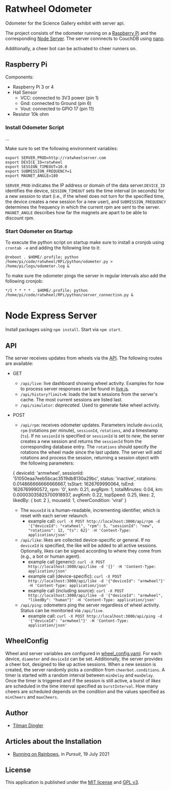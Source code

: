# Ratwheel Odometer
Odometer for the Science Gallery exhibit with server api.

The project consists of the odometer running on a [Raspberry Pi](/RPi) and the corresponding [Node Server](/server). The server connnects to CouchDB using [nano](https://www.npmjs.com/package/nano).

Additionally, a cheer bot can be activated to cheer runners on.

## Raspberry Pi 
Components:
- Raspberry Pi 3 or 4
- Hall Sensor
	- VCC: connected to 3V3 power (pin 1)
	- Gnd: connected to Ground (pin 6)
	- Vout: connected to GPIO 17 (pin 11)
- Resistor 10k ohm

### Install Odometer Script
...

Make sure to set the following environment variables:
    
    export SERVER_PROD=http://ratwheelserver.com
    export DEVICE_ID=ratwheel
    export SESSION_TIMEOUT=10.0
    export SUBMISSION_FREQUENCY=1
    export MAGNET_ANGLE=180

``SERVER_PROD`` indicates the IP address or domain of the data server.``DEVICE_ID`` identifies the device, ``SESSION_TIMEOUT`` sets the time interval (in seconds) for a new session to start (i.e., if the wheel does not turn for the specified time, the device creates a new session for a new user), and ``SUBMISSION_FREQUENCY`` determines the frequency in which the current rpm are sent to the server. ``MAGNET_ANGLE`` describes how far the magnets are apart to be able to discount rpm.

### Start Odometer on Startup
To execute the python script on startup make sure to install a cronjob using
``crontab -e``
and adding the following line to it:

    @reboot . $HOME/.profile; python /home/pi/code/ratwheel/RPi/python/odometer.py > /home/pi/logs/odometer.log &

To make sure the odometer pings the server in regular intervals also add the following cronjob:

    */1 * * * * . $HOME/.profile; python /home/pi/code/ratwheel/RPi/python/server_connection.py &

# Node Express Server

Install packages using ``npm install``. Start via ``npm start``.

## API

The server receives updates from wheels via the [API](server/routes/api.js). The following routes are available:

- GET
    - ``/api/live``: live dashboard showing wheel activity. Examples for how to process server responses can be found in [live.js](server/public/javascripts/live.js).
    - ``/api/history?limit=N``: loads the last ``N`` sessions from the server's cache. The most current sessions are listed last.
    - ``/api/simulator``: *deprecated*. Used to generate fake wheel activity.
- POST
    - ``/api/rpm``: receives odometer updates. Parameters include ``deviceId``, ``rpm`` (rotations per minute), ``sessionId``, ``rotations``, and a timestamp (``ts``). If no ``sesionId`` is specified or ``sessionId`` is set to *new*, the server creates a new session and returns the ``sessionId`` from the corresponding database entry. The ``rotations`` should specify the rotations the wheel made since the last update. The server will add rotations and process the session, returning a session object with the following parameters:

    { 
        deviceId: 'armwheel',
        sessionId: '51050eaa7eeb5bcac3519db8130a29bc',
        status: 'inactive',
        rotations: 0.014866666666666667,
        tsStart: 1626769990064,
        tsEnd: 1626769990572,
        rpm: '0',
        kmh: 0.21,
        avgRpm: 1, 
        totalMinutes: 0.04,
        km: 0.00003035825700918937,
        avgKmh: 0.22,
        topSpeed: 0.25,
        likes: 2,
        likedBy: { bot: 2 },
        mouseId: 1,
        cheerCondition: 'viral' 
    }

    - The ``mouseId`` is a human-readable, incrementing identifier, which is reset with each server relaunch. 
        - example call: ``curl -X POST http://localhost:3000/api/rpm -d '{"deviceId": "ratwheel", "rpm": 5, "sessionId": "new", "rotations": 12, "ts": 62}' -H 'Content-Type: application/json'``
    - ``/api/like``: likes are collected device-specific or general. If no ``deviceId`` is specified, the like will be added to all active sessions. Optionally, likes can be signed according to where they come from (e.g., a bot or human agent).
        - example call (generic): ``curl -X POST http://localhost:3000/api/like -d '{}' -H 'Content-Type: application/json'``
        - example call (device-specific): ``curl -X POST http://localhost:3000/api/like -d '{"deviceId": "armwheel"}' -H 'Content-Type: application/json'``
        - example call (including source): ``curl -X POST http://localhost:3000/api/like -d '{"deviceId": "armwheel", "likedBy": "human"}' -H 'Content-Type: application/json'``
    - ``/api/ping``: odometers ping the server regardless of wheel activity. Status can be monitoried via ``/api/live``. 
        - example call: ``curl -X POST http://localhost:3000/api/ping -d '{"deviceId": "armwheel"}' -H 'Content-Type: application/json'``

## WheelConfig

Wheel and server variables are configured in [wheel_config.yaml](server/wheel_config.yaml). For each device, ``diameter`` and ``deviceId`` can be set. Additionally, the server provides a cheer bot, designed to like up active sessions. When a new session is created, the server randomly picks a condition from ``cheerbot.conditions``. A timer is started with a random interval between ``minDelay`` and ``maxDelay``. Once the timer is triggered and if the session is still active, a burst of *likes* are scheduled in the time interval specified as ``burstInterval``. How many cheers are scheduled depends on the condition and the values specified as ``minCheers`` and ``maxCheers``.

## Author
- [Tilman Dingler](https://github.com/Til-D/)

## Articles about the Installation
- [Running on Rainbows](https://pursuit.unimelb.edu.au/articles/running-on-rainbows), in *Pursuit*, 19 July 2021

## License
This application is published under the [MIT license](http://www.opensource.org/licenses/mit-license) and [GPL v3](http://opensource.org/licenses/GPL-3.0). 